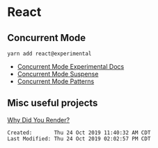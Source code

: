 # React

## Concurrent Mode

`yarn add react@experimental`

* [Concurrent Mode Experimental Docs](https://reactjs.org/docs/concurrent-mode-intro.html)
* [Concurrent Mode Suspense](https://reactjs.org/docs/concurrent-mode-suspense.html)
* [Concurrent Mode Patterns](https://reactjs.org/docs/concurrent-mode-patterns.html)

## Misc useful projects

[Why Did You Render?](https://github.com/welldone-software/why-did-you-render)

```
Created:       Thu 24 Oct 2019 11:40:32 AM CDT
Last Modified: Thu 24 Oct 2019 02:02:57 PM CDT
```
